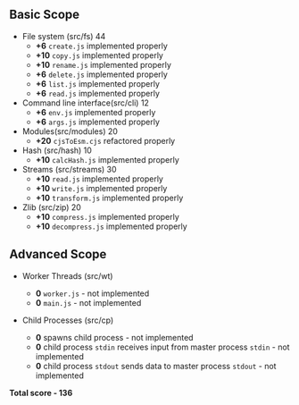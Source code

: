 ## Basic Scope

- File system (src/fs) 44
  - **+6** `create.js` implemented properly
  - **+10** `copy.js` implemented properly
  - **+10** `rename.js` implemented properly
  - **+6** `delete.js` implemented properly
  - **+6** `list.js` implemented properly
  - **+6** `read.js` implemented properly
- Command line interface(src/cli) 12
  - **+6** `env.js` implemented properly
  - **+6** `args.js` implemented properly
- Modules(src/modules) 20
  - **+20** `cjsToEsm.cjs` refactored properly
- Hash (src/hash) 10
  - **+10** `calcHash.js` implemented properly
- Streams (src/streams) 30
  - **+10** `read.js` implemented properly
  - **+10** `write.js` implemented properly
  - **+10** `transform.js` implemented properly
- Zlib (src/zip) 20
  - **+10** `compress.js` implemented properly
  - **+10** `decompress.js` implemented properly

## Advanced Scope

- Worker Threads (src/wt)
  - **0** `worker.js` - not implemented
  - **0** `main.js` - not implemented
- Child Processes (src/cp)

  - **0** spawns child process - not implemented
  - **0** child process `stdin` receives input from master process `stdin` - not implemented
  - **0** child process `stdout` sends data to master process `stdout` - not implemented

**Total score - 136**
